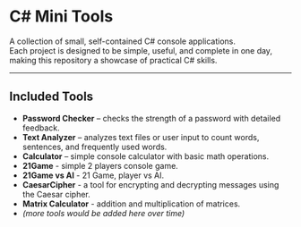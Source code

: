 # C# Mini Tools

A collection of small, self-contained C# console applications.  
Each project is designed to be simple, useful, and complete in one day, making this repository a showcase of practical C# skills.

---

## Included Tools

- **Password Checker** – checks the strength of a password with detailed feedback.  
- **Text Analyzer** – analyzes text files or user input to count words, sentences, and frequently used words.  
- **Calculator** – simple console calculator with basic math operations.
- **21Game** - simple 2 players console game.
- **21Game vs AI** - 21 Game, player vs AI.
- **CaesarCipher** - a tool for encrypting and decrypting messages using the Caesar cipher.
- **Matrix Calculator** - addition and multiplication of matrices.
- *(more tools would be added here over time)*




